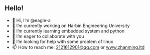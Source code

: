 
## Hello! 
- 👋 Hi, I’m @eagle-a
- 🔭 I’m currently working on Harbin Engineering University
- 🌱 I’m currently learning embedded system and python
- 👯 I’m eager to collaborate with you
- 🤔 I’m looking for help with some problem of linux
- 📫 How to reach me: 2121612901@qq.com or www.zhanming.ltd

